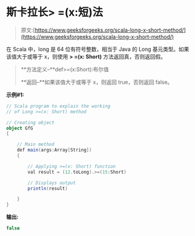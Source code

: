 # 斯卡拉长> =(x:短)法

> 原文:[https://www.geeksforgeeks.org/scala-long-x-short-method/](https://www.geeksforgeeks.org/scala-long-x-short-method/)

在 Scala 中，long 是 64 位有符号整数，相当于 Java 的 Long 基元类型。如果该值大于或等于 x，则使用 **> =(x: Short)** 方法返回真，否则返回假。

> **方法定义–**def>=(x:Short):布尔值
> 
> **返回–**如果该值大于或等于 x，则返回 true，否则返回 false。

**示例#1:**

```scala
// Scala program to explain the working 
// of Long >=(x: Short) method

// Creating object
object GfG
{ 

    // Main method
    def main(args:Array[String])
    {

        // Applying >=(x: Short) function
        val result = (12.toLong).>=(15:Short)

        // Displays output
        println(result)

    }
} 
```

**输出:**

```scala
false

```